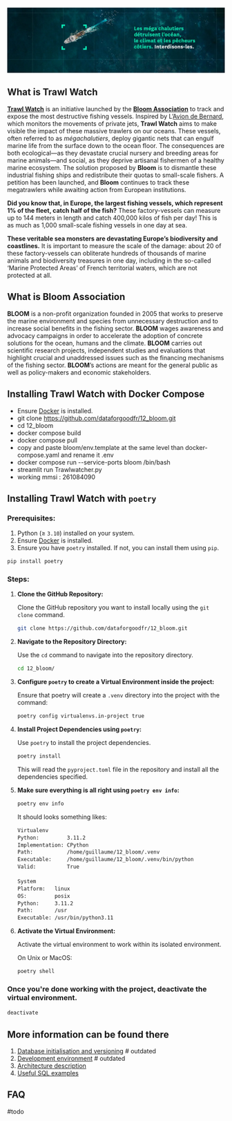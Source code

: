 ![banner](images/banner.png)

## What is Trawl Watch

**[Trawl Watch](https://twitter.com/TrawlWatch)** is an initiative launched by the **[Bloom Association](https://www.bloomassociation.org/en/)** to track and expose the most destructive fishing vessels. Inspired by L’[Avion de Bernard](https://www.instagram.com/laviondebernard/), which monitors the movements of private jets, **Trawl Watch** aims to make visible the impact of these massive trawlers on our oceans. These vessels, often referred to as _mégachalutiers_, deploy gigantic nets that can engulf marine life from the surface down to the ocean floor. The consequences are both ecological—as they devastate crucial nursery and breeding areas for marine animals—and social, as they deprive artisanal fishermen of a healthy marine ecosystem. The solution proposed by **Bloom** is to dismantle these industrial fishing ships and redistribute their quotas to small-scale fishers. A petition has been launched, and **Bloom** continues to track these megatrawlers while awaiting action from European institutions.

**Did you know that, in Europe, the largest fishing vessels, which represent 1% of the fleet, catch half of the fish?** These factory-vessels can measure up to 144 meters in length and catch 400,000 kilos of fish per day! This is as much as 1,000 small-scale fishing vessels in one day at sea.

**These veritable sea monsters are devastating Europe’s biodiversity and coastlines.** It is important to measure the scale of the damage: about 20 of these factory-vessels can obliterate hundreds of thousands of marine animals and biodiversity treasures in one day, including in the so-called ‘Marine Protected Areas’ of French territorial waters, which are not protected at all.

## What is Bloom Association

**BLOOM** is a non-profit organization founded in 2005 that works to preserve the marine environment and species from unnecessary destruction and to increase social benefits in the fishing sector. **BLOOM** wages awareness and advocacy campaigns in order to accelerate the adoption of concrete solutions for the ocean, humans and the climate. **BLOOM** carries out scientific research projects, independent studies and evaluations that highlight crucial and unaddressed issues such as the financing mechanisms of the fishing sector. **BLOOM**’s actions are meant for the general public as well as policy-makers and economic stakeholders.

## Installing Trawl Watch with Docker Compose

* Ensure [Docker](https://docs.docker.com/get-docker/) is installed.
* git clone https://github.com/dataforgoodfr/12_bloom.git
* cd 12_bloom
* docker compose build
* docker compose pull
* copy and paste bloom/env.template at the same level than docker-compose.yaml and rename it .env
* docker compose run --service-ports bloom /bin/bash
* streamlit run Trawlwatcher.py
* working mmsi : 261084090



## Installing Trawl Watch with `poetry`

### Prerequisites:

1. Python (≥ `3.10`) installed on your system.
2. Ensure [Docker](https://docs.docker.com/get-docker/) is installed.
3. Ensure you have `poetry` installed. If not, you can install them using `pip`.

```bash
pip install poetry
```

### Steps:

1. **Clone the GitHub Repository:**

   Clone the GitHub repository you want to install locally using the `git clone` command.

   ```bash
   git clone https://github.com/dataforgoodfr/12_bloom.git
   ```

2. **Navigate to the Repository Directory:**

   Use the `cd` command to navigate into the repository directory.

   ```bash
   cd 12_bloom/
   ```

3. **Configure `poetry` to create a Virtual Environment inside the project:**

   Ensure that poetry will create a `.venv` directory into the project with the command:

   ```bash
   poetry config virtualenvs.in-project true
   ```

4. **Install Project Dependencies using `poetry`:**

   Use `poetry` to install the project dependencies.

   ```bash
   poetry install
   ```

   This will read the `pyproject.toml` file in the repository and install all the dependencies specified.

5. **Make sure everything is all right using `poetry env info`:**

   ```bash
   poetry env info
   ```

   It should looks something likes:

   ```bash
   Virtualenv
   Python:         3.11.2
   Implementation: CPython
   Path:           /home/guillaume/12_bloom/.venv
   Executable:     /home/guillaume/12_bloom/.venv/bin/python
   Valid:          True

   System
   Platform:   linux
   OS:         posix
   Python:     3.11.2
   Path:       /usr
   Executable: /usr/bin/python3.11
   ```

6. **Activate the Virtual Environment:**

   Activate the virtual environment to work within its isolated environment.

   On Unix or MacOS:

   ```bash
   poetry shell
   ```

### Once you're done working with the project, deactivate the virtual environment.

```bash
deactivate
```

## More information can be found there

1. [Database initialisation and versioning](./docs/notes/database.initialisation.md) # outdated
2. [Development environment](./docs/notes/development.environment.md) # outdated
3. [Architecture description](./docs/notes/technical.architecture.md)
4. [Useful SQL examples](./docs/notes/sql.examples.md)

## FAQ

#todo
